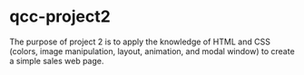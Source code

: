 # qcc-project2
The purpose of project 2 is to apply the knowledge of HTML and CSS (colors, image manipulation, layout, animation, and modal window) to create a simple sales web page.
